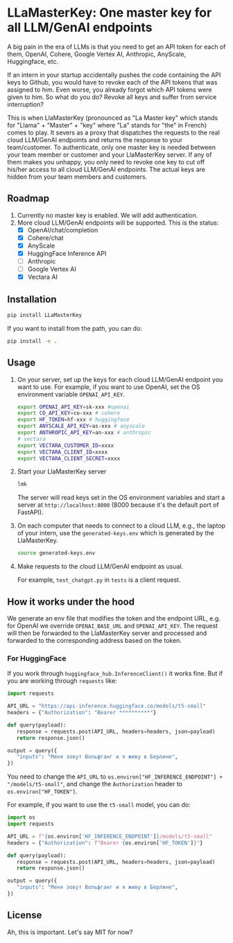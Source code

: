 # LLaMasterKey: One master key for all LLM/GenAI endpoints

A big pain in the era of LLMs is that you need to get an API token for each of them, OpenAI, Cohere, Google Vertex AI, Anthropic, AnyScale, Huggingface, etc.

If an intern in your startup accidentally pushes the code containing the API keys to Github, you would have to revoke each of the API tokens that was assigned to him. Even worse, you already forgot which API tokens were given to him. So what do you do? Revoke all keys and suffer from service interruption?

This is when LlaMasterKey (pronounced as "La Master key" which stands for "Llama" + "Master" + "key" where "La" stands for "the" in French) comes to play. It severs as a proxy that dispatches the requests to the real cloud LLM/GenAI endpoints and returns the response to your team/customer. To authenticate, only one master key is needed between your team member or customer and your LlaMasterKey server. If any of them makes you unhappy, you only need to revoke one key to cut off his/her access to all cloud LLM/GenAI endpoints. The actual keys are hidden from your team members and customers.

## Roadmap

1. Currently no master key is enabled. We will add authentication.
2. More cloud LLM/GenAI endpoints will be supported. This is the status:
   - [x] OpenAI/chat/completion
   - [x] Cohere/chat
   - [x] AnyScale
   - [x] HuggingFace Inference API
   - [ ] Anthropic
   - [ ] Google Vertex AI
   - [x] Vectara AI

## Installation

```bash
pip install LLaMasterKey
```

If you want to install from the path, you can do:

```bash
pip install -e .
```

## Usage

1. On your server, set up the keys for each cloud LLM/GenAI endpoint you want to use. For example, if you want to use OpenAI, set the OS environment variable `OPENAI_API_KEY`.

   ```bash
   export OPENAI_API_KEY=sk-xxx #openai
   export CO_API_KEY=co-xxx # cohere
   export HF_TOKEN=hf-xxx # huggingface
   export ANYSCALE_API_KEY=as-xxx # anyscale
   export ANTHROPIC_API_KEY=an-xxx # anthropic
   # vectara
   export VECTARA_CUSTOMER_ID=xxxx
   export VECTARA_CLIENT_ID=xxxx
   export VECTARA_CLIENT_SECRET=xxxx
   ```

2. Start your LlaMasterKey server

   ```bash
   lmk
   ```

   The server will read keys set in the OS environment variables and start a server at `http://localhost:8000` (8000 because it's the default port of FastAPI).

3. On each computer that needs to connect to a cloud LLM, e.g., the laptop of your intern, use the `generated-keys.env` which is generated by the LlaMasterKey.

   ```bash
   source generated-keys.env
   ```

4. Make requests to the cloud LLM/GenAI endpoint as usual.

   For example, `test_chatgpt.py` in `tests` is a client request.

## How it works under the hood

We generate an env file that modifies the token and the endpoint URL, e.g. for OpenAI we override `OPENAI_BASE_URL` and `OPENAI_API_KEY`. The request will then be forwarded to the LlaMasterKey server and processed and forwarded to the corresponding address based on the token.

### For HuggingFace

If you work through `huggingface_hub.InferenceClient()` it works fine. But if you are working through `requests` like:

```python
import requests

API_URL = "https://api-inference.huggingface.co/models/t5-small"
headers = {"Authorization": "Bearer **********"}

def query(payload):
   response = requests.post(API_URL, headers=headers, json=payload)
   return response.json()

output = query({
   "inputs": "Меня зовут Вольфганг и я живу в Берлине",
})
```

You need to change the `API_URL` to `os.environ["HF_INFERENCE_ENDPOINT"] + "/models/t5-small"`, and change the `Authorization` header to `os.environ["HF_TOKEN"]`.

For example, if you want to use the `t5-small` model, you can do:

```python
import os
import requests

API_URL = f"{os.environ['HF_INFERENCE_ENDPOINT']}/models/t5-small"
headers = {"Authorization": f"Bearer {os.environ['HF_TOKEN']}"}

def query(payload):
   response = requests.post(API_URL, headers=headers, json=payload)
   return response.json()

output = query({
   "inputs": "Меня зовут Вольфганг и я живу в Берлине",
})
```

## License

Ah, this is important. Let's say MIT for now?
